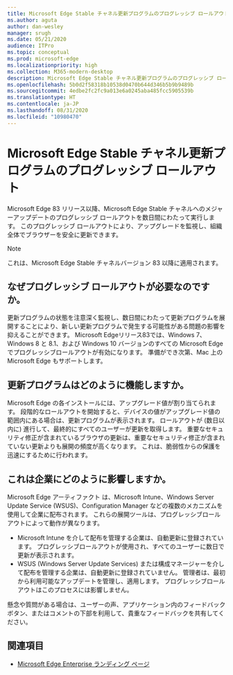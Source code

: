 ```yaml
---
title: Microsoft Edge Stable チャネル更新プログラムのプログレッシブ ロールアウト
ms.author: aguta
author: dan-wesley
manager: srugh
ms.date: 05/21/2020
audience: ITPro
ms.topic: conceptual
ms.prod: microsoft-edge
ms.localizationpriority: high
ms.collection: M365-modern-desktop
description: Microsoft Edge Stable チャネル更新プログラムのプログレッシブ ロールアウト
ms.openlocfilehash: 5b0d2f58318b10538d0470b644d346b5b9b9489b
ms.sourcegitcommit: 4edbe2fc2fc9a013e6a0245aba485fcc5905539b
ms.translationtype: HT
ms.contentlocale: ja-JP
ms.lasthandoff: 08/31/2020
ms.locfileid: "10980470"
---
```

# Microsoft Edge Stable チャネル更新プログラムのプログレッシブ ロールアウト

Microsoft Edge 83 リリース以降、Microsoft Edge Stable チャネルへのメジャーアップデートのプログレッシブ ロールアウトを数日間にわたって実行します。 このプログレッシブ ロールアウトにより、アップグレードを監視し、組織全体でブラウザーを安全に更新できます。

> [!NOTE]
> これは、Microsoft Edge Stable チャネルバージョン 83 以降に適用されます。

## なぜプログレッシブ ロールアウトが必要なのですか。

更新プログラムの状態を注意深く監視し、数日間にわたって更新プログラムを展開することにより、新しい更新プログラムで発生する可能性がある問題の影響を抑えることができます。 Microsoft Edgeリリース83では、Windows 7、Windows 8 と 8.1、および Windows 10 バージョンのすべての Microsoft Edge でプログレッシブロールアウトが有効になります。 準備ができ次第、Mac 上の Microsoft Edge もサポートします。

## 更新プログラムはどのように機能しますか。

Microsoft Edge の各インストールには、アップグレード値が割り当てられます。 段階的なロールアウトを開始すると、デバイスの値がアップグレード値の範囲内にある場合は、更新プログラムが表示されます。 ロールアウトが (数日以内に) 進行して、最終的にすべてのユーザーが更新を取得します。 重要なセキュリティ修正が含まれているブラウザの更新は、重要なセキュリティ修正が含まれていない更新よりも展開の頻度が高くなります。 これは、脆弱性からの保護を迅速にするために行われます。

## これは企業にどのように影響しますか。

Microsoft Edge アーティファクト は、Microsoft Intune、Windows Server Update Service (WSUS)、Configuration Manager などの複数のメカニズムを使用して企業に配布されます。 これらの展開ツールは、プログレッシブロールアウトによって動作が異なります。

- Microsoft Intune を介して配布を管理する企業は、自動更新に登録されています。 プログレッシブロールアウトが使用され、すべてのユーザーに数日で更新が表示されます。
- WSUS (Windows Server Update Services) または構成マネージャーを介して配布を管理する企業は、自動更新に登録されていません。 管理者は、最初から利用可能なアップデートを管理し、適用します。 プログレッシブロールアウトはこのプロセスには影響しません。

懸念や質問がある場合は、ユーザーの声、アプリケーション内のフィードバックボタン、またはコメントの下部を利用して、貴重なフィードバックを共有してください。

## 関連項目

- [Microsoft Edge Enterprise ランディング ページ](https://aka.ms/EdgeEnterprise)

